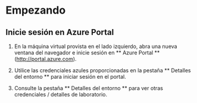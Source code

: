 # Empezando
## Inicie sesión en Azure Portal

1. En la máquina virtual provista en el lado izquierdo, abra una nueva ventana del navegador e inicie sesión en ** Azure Portal ** (<http://portal.azure.com>).

1. Utilice las credenciales azules proporcionadas en la pestaña ** Detalles del entorno ** para iniciar sesión en el portal.

1. Consulte la pestaña ** Detalles del entorno ** para ver otras credenciales / detalles de laboratorio.
